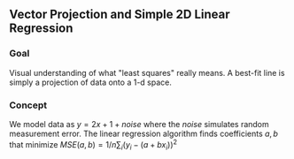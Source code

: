 ## Vector Projection and Simple 2D Linear Regression

### Goal
Visual understanding of what "least squares" really means.
A best-fit line is simply a projection of data onto a 1-d
space.

### Concept
We model data as
$y = 2x + 1 + noise$
where the $noise$ simulates random measurement error.
The linear regression algorithm finds coefficients $a, b$ that
minimize
$MSE(a,b) = 1/n \sum_i(y_i-(a+bx_i))^2$

